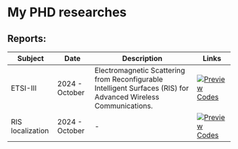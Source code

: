 # My PHD researches

## Reports:

| Subject                                     | Date             | Description                                                                  | Links                                   |
|---------------------------------------------|-----------------|------------------------------------------------------------------------------|-----------------------------------------|
| ETSI-III                                     | 2024 - October  | Electromagnetic Scattering from Reconfigurable Intelligent Surfaces (RIS) for Advanced Wireless Communications. | [![Preview](https://img.shields.io/badge/Download-%F0%9F%93%84%20PDF-blue.svg)](https://github.com/MohammadRaziei/phd-researches/releases/download/__preview__/ETSI-III-report.pdf)  [Codes](https://github.com/MohammadRaziei/phd-researches/tree/ETSI-III) |
| RIS localization                             | 2024 - October  | -                                                                            | [![Preview](https://img.shields.io/badge/Download-%F0%9F%93%84%20PDF-blue.svg)](https://github.com/MohammadRaziei/phd-researches/releases/download/__preview__/RIS-localization-report.pdf) [Codes](https://github.com/MohammadRaziei/phd-researches/tree/RIS-localization-report.pdf) |




